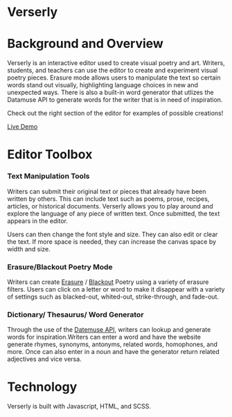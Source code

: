 # Verserly

# Background and Overview

Verserly is an interactive editor used to create visual poetry and art. Writers, students, and teachers can use the editor to create and experiment visual poetry pieces. Erasure mode allows users to manipulate the text so certain words stand out visually, highlighting language choices in new and unexpected ways. There is also a built-in word generator that utlizes the Datamuse API to generate words for the writer that is in need of inspiration. 

Check out the right section of the editor for examples of possible creations!

[Live Demo](https://dch21.github.io/verserly/)

# Editor Toolbox

### Text Manipulation Tools

Writers can submit their original text or pieces that already have been written by others. This can include text such as poems, prose, recipes, articles, or historical documents. Verserly allows you to play around and explore the language of any piece of written text. Once submitted, the text appears in the editor. 

Users can then change the font style and size. They can also edit or clear the text. If more space is needed, they can increase the canvas space by width and size. 

### Erasure/Blackout Poetry Mode

Writers can create [Erasure](https://poets.org/glossary/erasure) / [Blackout](https://trishhopkinson.com/2018/06/10/6-styles-of-erasure-poetry-guest-blog-post-by-erin-dorney/) Poetry using a variety of erasure filters. Users can click on a letter or word to make it disappear with a variety of settings such as blacked-out, whited-out, strike-through, and fade-out. 

### Dictionary/ Thesaurus/ Word Generator

Through the use of the [Datemuse API](https://www.datamuse.com/api/), writers can lookup and generate words for inspiration.Writers can enter a word and have the website generate rhymes, synonyms, antonyms, related words, homophones, and more. Once can also enter in a noun and have the generator return related adjectives and vice versa. 

# Technology

Verserly is built with Javascript, HTML, and SCSS.
 
